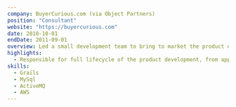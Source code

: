 ```yaml
---
company: BuyerCurious.com (via Object Partners)
position: "Consultant"
website: "https://buyercurious.com"
date: 2010-10-01
endDate: 2011-09-01
overview: Led a small development team to bring to market the product owner's vision to change the way Buyers and Sellers interacted with each other during the home buying process.
highlights:
  - Responsible for full lifecycle of the product development, from application architecture, database design, developer testing, coding and deployment.
skills:
  - Grails
  - MySql
  - ActiveMQ
  - AWS
---
```

